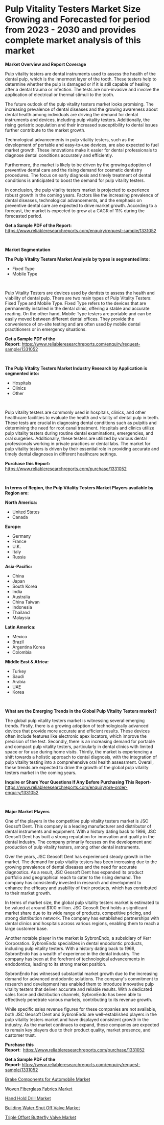 <p><h1>Pulp Vitality Testers Market Size Growing and Forecasted for period from 2023 - 2030 and provides complete market analysis of this market</h1></p><p><strong>Market Overview and Report Coverage</strong></p>
<p><p>Pulp vitality testers are dental instruments used to assess the health of the dental pulp, which is the innermost layer of the tooth. These testers help to determine whether the pulp is damaged or if it is still capable of healing after a dental trauma or infection. The tests are non-invasive and involve the application of electrical or thermal stimuli to the tooth.</p><p>The future outlook of the pulp vitality testers market looks promising. The increasing prevalence of dental diseases and the growing awareness about dental health among individuals are driving the demand for dental instruments and devices, including pulp vitality testers. Additionally, the rising geriatric population and their increased susceptibility to dental issues further contribute to the market growth.</p><p>Technological advancements in pulp vitality testers, such as the development of portable and easy-to-use devices, are also expected to fuel market growth. These innovations make it easier for dental professionals to diagnose dental conditions accurately and efficiently.</p><p>Furthermore, the market is likely to be driven by the growing adoption of preventive dental care and the rising demand for cosmetic dentistry procedures. The focus on early diagnosis and timely treatment of dental conditions is anticipated to boost the demand for pulp vitality testers.</p><p>In conclusion, the pulp vitality testers market is projected to experience robust growth in the coming years. Factors like the increasing prevalence of dental diseases, technological advancements, and the emphasis on preventive dental care are expected to drive market growth. According to a forecast, the market is expected to grow at a CAGR of 11% during the forecasted period.</p></p>
<p><strong>Get a Sample PDF of the Report:</strong> <a href="https://www.reliableresearchreports.com/enquiry/request-sample/1331052">https://www.reliableresearchreports.com/enquiry/request-sample/1331052</a></p>
<p>&nbsp;</p>
<p><strong>Market Segmentation</strong></p>
<p><strong>The Pulp Vitality Testers Market Analysis by types is segmented into:</strong></p>
<p><ul><li>Fixed Type</li><li>Mobile Type</li></ul></p>
<p>&nbsp;</p>
<p><p>Pulp Vitality Testers are devices used by dentists to assess the health and viability of dental pulp. There are two main types of Pulp Vitality Testers: Fixed Type and Mobile Type. Fixed Type refers to the devices that are permanently installed in the dental clinic, offering a stable and accurate reading. On the other hand, Mobile Type testers are portable and can be easily moved between different dental offices. They provide the convenience of on-site testing and are often used by mobile dental practitioners or in emergency situations.</p></p>
<p><strong>Get a Sample PDF of the Report:</strong>&nbsp;<a href="https://www.reliableresearchreports.com/enquiry/request-sample/1331052">https://www.reliableresearchreports.com/enquiry/request-sample/1331052</a></p>
<p>&nbsp;</p>
<p><strong>The Pulp Vitality Testers Market Industry Research by Application is segmented into:</strong></p>
<p><ul><li>Hospitals</li><li>Clinics</li><li>Other</li></ul></p>
<p>&nbsp;</p>
<p><p>Pulp vitality testers are commonly used in hospitals, clinics, and other healthcare facilities to evaluate the health and vitality of dental pulp in teeth. These tests are crucial in diagnosing dental conditions such as pulpitis and determining the need for root canal treatment. Hospitals and clinics utilize pulp vitality testers during routine dental examinations, emergencies, and oral surgeries. Additionally, these testers are utilized by various dental professionals working in private practices or dental labs. The market for pulp vitality testers is driven by their essential role in providing accurate and timely dental diagnoses in different healthcare settings.</p></p>
<p><strong>Purchase this Report:</strong>&nbsp; <a href="https://www.reliableresearchreports.com/purchase/1331052">https://www.reliableresearchreports.com/purchase/1331052</a></p>
<p>&nbsp;</p>
<p><strong>In terms of Region, the Pulp Vitality Testers Market Players available by Region are:</strong></p>
<p>
    <p> <strong> North America: </strong>
        <ul>
            <li>United States</li>
            <li>Canada</li>
        </ul>
        </p> 
    <p> <strong> Europe: </strong>
        <ul>
            <li>Germany</li>
            <li>France</li>
            <li>U.K.</li>
            <li>Italy</li>
            <li>Russia</li>
        </ul>
        </p> 
    <p> <strong> Asia-Pacific: </strong>
        <ul>
            <li>China</li>
            <li>Japan</li>
            <li>South Korea</li>
            <li>India</li>
            <li>Australia</li>
            <li>China Taiwan</li>
            <li>Indonesia</li>
            <li>Thailand</li>
            <li>Malaysia</li>
        </ul>
        </p> 
    <p> <strong> Latin America: </strong>
        <ul>
            <li>Mexico</li>
            <li>Brazil</li>
            <li>Argentina Korea</li>
            <li>Colombia</li>
        </ul>
        </p> 
    <p> <strong> Middle East & Africa: </strong>
        <ul>
            <li>Turkey</li>
            <li>Saudi</li>
            <li>Arabia</li>
            <li>UAE</li>
            <li>Korea</li>
        </ul>
    </p>
    </p>
<p>&nbsp;</p>
<p><strong>What are the Emerging Trends in the Global Pulp Vitality Testers market?</strong></p>
<p><p>The global pulp vitality testers market is witnessing several emerging trends. Firstly, there is a growing adoption of technologically advanced devices that provide more accurate and efficient results. These devices often include features like electronic apex locators, which improve the precision of the test. Secondly, there is an increasing demand for portable and compact pulp vitality testers, particularly in dental clinics with limited space or for use during home visits. Thirdly, the market is experiencing a shift towards a holistic approach to dental diagnosis, with the integration of pulp vitality testing into a comprehensive oral health assessment. Overall, these trends are expected to drive the growth of the global pulp vitality testers market in the coming years.</p></p>
<p><strong>Inquire or Share Your Questions If Any Before Purchasing This Report</strong>- <a href="https://www.reliableresearchreports.com/enquiry/pre-order-enquiry/1331052">https://www.reliableresearchreports.com/enquiry/pre-order-enquiry/1331052</a></p>
<p>&nbsp;</p>
<p><strong>Major Market Players</strong></p>
<p><p>One of the players in the competitive pulp vitality testers market is JSC Geosoft Dent. This company is a leading manufacturer and distributor of dental instruments and equipment. With a history dating back to 1996, JSC Geosoft Dent has built a strong reputation for innovation and quality in the dental industry. The company primarily focuses on the development and production of pulp vitality testers, among other dental instruments.</p><p>Over the years, JSC Geosoft Dent has experienced steady growth in the market. The demand for pulp vitality testers has been increasing due to the growing prevalence of dental diseases and the need for accurate diagnostics. As a result, JSC Geosoft Dent has expanded its product portfolio and geographical reach to cater to the rising demand. The company has consistently invested in research and development to enhance the efficacy and usability of their products, which has contributed to their market growth.</p><p>In terms of market size, the global pulp vitality testers market is estimated to be valued at around $100 million. JSC Geosoft Dent holds a significant market share due to its wide range of products, competitive pricing, and strong distribution network. The company has established partnerships with dental clinics and hospitals across various regions, enabling them to reach a large customer base.</p><p>Another notable player in the market is SybronEndo, a subsidiary of Kerr Corporation. SybronEndo specializes in dental endodontic products, including pulp vitality testers. With a history dating back to 1969, SybronEndo has a wealth of experience in the dental industry. The company has been at the forefront of technological advancements in endodontics, leading to its strong market position.</p><p>SybronEndo has witnessed substantial market growth due to the increasing demand for advanced endodontic solutions. The company's commitment to research and development has enabled them to introduce innovative pulp vitality testers that deliver accurate and reliable results. With a dedicated sales force and distribution channels, SybronEndo has been able to effectively penetrate various markets, contributing to its revenue growth.</p><p>While specific sales revenue figures for these companies are not available, both JSC Geosoft Dent and SybronEndo are well-established players in the pulp vitality testers market and have displayed consistent growth in the industry. As the market continues to expand, these companies are expected to remain key players due to their product quality, market presence, and customer trust.</p></p>
<p><strong>Purchase this Report:</strong>&nbsp;&nbsp;<a href="https://www.reliableresearchreports.com/purchase/1331052">https://www.reliableresearchreports.com/purchase/1331052</a></p>
<p></p>
<p><strong>Get a Sample PDF of the Report:</strong>&nbsp;<a href="https://www.reliableresearchreports.com/enquiry/request-sample/1331052">https://www.reliableresearchreports.com/enquiry/request-sample/1331052</a></p>
<p><p><a href="https://github.com/NorbertYates/Market-Research-Report-List-2/blob/main/brake-components-for-automobile-market.md">Brake Components for Automobile Market</a></p><p><a href="https://github.com/RoccoManning/Market-Research-Report-List-2/blob/main/woven-fiberglass-fabrics-market.md">Woven Fiberglass Fabrics Market</a></p><p><a href="https://medium.com/@rebeccabower1903/hand-hold-drill-market-competitive-analysis-market-trends-and-forecast-to-2030-3a7f2542fe8f">Hand Hold Drill Market</a></p><p><a href="https://www.linkedin.com/pulse/building-water-shut-off-valve-market-size-share-global-analysis/">Building Water Shut Off Valve Market</a></p><p><a href="https://www.linkedin.com/pulse/triple-offset-butterfly-valve-market-challenges-opportunities/">Triple Offset Butterfly Valve Market</a></p></p>